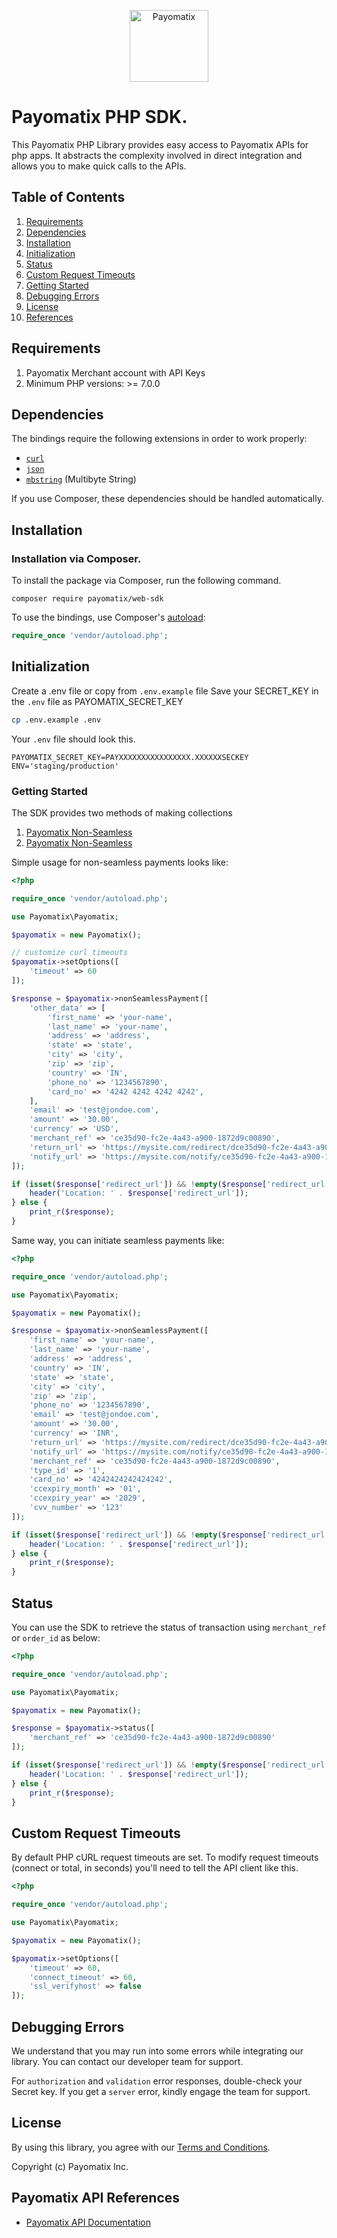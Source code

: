 <p align="center">
    <img title="Payomatix" height="115" src="https://admin.payomatix.com/storage/newTheme/images/logo.png" width="50%"/>
</p>

# Payomatix PHP SDK.

This Payomatix PHP Library provides easy access to Payomatix APIs for php apps. It abstracts the complexity involved in direct integration and allows you to make quick calls to the APIs.

## Table of Contents
1. [Requirements](#requirements)
2. [Dependencies](#dependencies)
3. [Installation](#installation)
4. [Initialization](#initialization)
4. [Status](#status)
4. [Custom Request Timeouts](#custom-request-timeouts)
5. [Getting Started](#getting-started)
6. [Debugging Errors](#debugging-errors)
7. [License](#license)
8. [References](#references)

<a id="requirements"></a>

## Requirements

1. Payomatix Merchant account with API Keys
2. Minimum PHP versions: >= 7.0.0

<a id="dependencies"></a>

## Dependencies

The bindings require the following extensions in order to work properly:

-   [`curl`](https://secure.php.net/manual/en/book.curl.php)
-   [`json`](https://secure.php.net/manual/en/book.json.php)
-   [`mbstring`](https://secure.php.net/manual/en/book.mbstring.php) (Multibyte String)

If you use Composer, these dependencies should be handled automatically.

<a id="installation"></a>

## Installation

### Installation via Composer.

To install the package via Composer, run the following command.

```shell
composer require payomatix/web-sdk
```

To use the bindings, use Composer's [autoload](https://getcomposer.org/doc/01-basic-usage.md#autoloading):

```php
require_once 'vendor/autoload.php';
```

<a id="initialization"></a>

## Initialization

Create a .env file or copy from `.env.example` file
Save your SECRET_KEY in the `.env` file as PAYOMATIX_SECRET_KEY

```bash
cp .env.example .env
```
Your `.env` file should look this.

```env
PAYOMATIX_SECRET_KEY=PAYXXXXXXXXXXXXXXXX.XXXXXXSECKEY
ENV='staging/production'
```

<a id="getting-started"></a>

### Getting Started

The SDK provides two methods of making collections

1. [Payomatix Non-Seamless]( https://docs.payomatix.com/directPaymentAPI.php#section-2 )
2. [Payomatix Non-Seamless]( https://docs.payomatix.com/directPaymentAPI.php#section-3 )

Simple usage for non-seamless payments looks like:

```php
<?php

require_once 'vendor/autoload.php';

use Payomatix\Payomatix;

$payomatix = new Payomatix();

// customize curl timeouts
$payomatix->setOptions([
    'timeout' => 60
]);

$response = $payomatix->nonSeamlessPayment([
	'other_data' => [
	    'first_name' => 'your-name',
	    'last_name' => 'your-name',
	    'address' => 'address',
	    'state' => 'state',
	    'city' => 'city',
	    'zip' => 'zip',
	    'country' => 'IN',
	    'phone_no' => '1234567890',
	    'card_no' => '4242 4242 4242 4242',
	],
	'email' => 'test@jondoe.com',
	'amount' => '30.00',
	'currency' => 'USD',
	'merchant_ref' => 'ce35d90-fc2e-4a43-a900-1872d9c00890',
	'return_url' => 'https://mysite.com/redirect/dce35d90-fc2e-4a43-a900-1872d9c00890',
	'notify_url' => 'https://mysite.com/notify/ce35d90-fc2e-4a43-a900-1872d9c00890'
]);

if (isset($response['redirect_url']) && !empty($response['redirect_url'])) {
	header('Location: ' . $response['redirect_url']);
} else {
	print_r($response);
}
```

Same way, you can initiate seamless payments like:

```php
<?php

require_once 'vendor/autoload.php';

use Payomatix\Payomatix;

$payomatix = new Payomatix();

$response = $payomatix->nonSeamlessPayment([
	'first_name' => 'your-name',
	'last_name' => 'your-name',
	'address' => 'address',
	'country' => 'IN',
	'state' => 'state',
	'city' => 'city',
	'zip' => 'zip',
	'phone_no' => '1234567890',
	'email' => 'test@jondoe.com',
	'amount' => '30.00',
	'currency' => 'INR',
	'return_url' => 'https://mysite.com/redirect/dce35d90-fc2e-4a43-a900-1872d9c00890',
	'notify_url' => 'https://mysite.com/notify/ce35d90-fc2e-4a43-a900-1872d9c00890'
	'merchant_ref' => 'ce35d90-fc2e-4a43-a900-1872d9c00890',
	'type_id' => '1',
	'card_no' => '4242424242424242',
	'ccexpiry_month' => '01',
	'ccexpiry_year' => '2029',
	'cvv_number' => '123'
]);

if (isset($response['redirect_url']) && !empty($response['redirect_url'])) {
	header('Location: ' . $response['redirect_url']);
} else {
	print_r($response);
}
```

<a id="status"></a>

## Status

You can use the SDK to retrieve the status of transaction using `merchant_ref` or `order_id` as below:

```php
<?php

require_once 'vendor/autoload.php';

use Payomatix\Payomatix;

$payomatix = new Payomatix();

$response = $payomatix->status([
	'merchant_ref' => 'ce35d90-fc2e-4a43-a900-1872d9c00890'
]);

if (isset($response['redirect_url']) && !empty($response['redirect_url'])) {
	header('Location: ' . $response['redirect_url']);
} else {
	print_r($response);
}
```

<a id="custom-request-timeouts"></a>

## Custom Request Timeouts

By default PHP cURL request timeouts are set. To modify request timeouts (connect or total, in seconds) you'll need to tell the API client like this.

```php
<?php

require_once 'vendor/autoload.php';

use Payomatix\Payomatix;

$payomatix = new Payomatix();

$payomatix->setOptions([
    'timeout' => 60,
    'connect_timeout' => 60,
    'ssl_verifyhost' => false
]);
```

<a id="debugging-errors"></a>

## Debugging Errors

We understand that you may run into some errors while integrating our library. You can contact our developer team for support.

For `authorization` and `validation` error responses, double-check your Secret key. If you get a `server` error, kindly engage the team for support.

<a id="license"></a>

## License

By using this library, you agree with our [Terms and Conditions](https://payomatix.com/terms-conditions/).

Copyright (c) Payomatix Inc.

<a id="references"></a>

## Payomatix API References

- [Payomatix API Documentation](https://docs.payomatix.com/directPaymentAPI.php)
